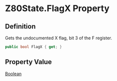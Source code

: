# Z80State.FlagX Property
## Definition

Gets the undocumented X flag, bit 3 of the F register.

```c#
public bool FlagX { get; }
```

## Property Value

[Boolean](https://learn.microsoft.com/en-gb/dotnet/api/System.Boolean)
